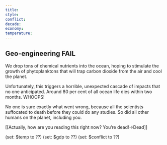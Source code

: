 ```yaml
---
title: 
style: 
conflict: 
decade: 
economy: 
temperature: 
---
```


## Geo-engineering FAIL

We drop tons of chemical nutrients into the ocean, hoping to stimulate the growth of phytoplanktons that will trap carbon dioxide from the air and cool the planet.

Unfortunately, this triggers a horrible, unexpected cascade of impacts that no one anticipated. Around 80 per cent of all ocean life dies within two months. WHOOPS!

No one is sure exactly what went wrong, because all the scientists suffocated to death before they could do any studies. So did all other humans on the planet, including you.

[[Actually, how are you reading this right now? You’re dead!->Dead]]

(set: $temp to ??) (set: $gdp to ??) (set: $conflict to ??)
